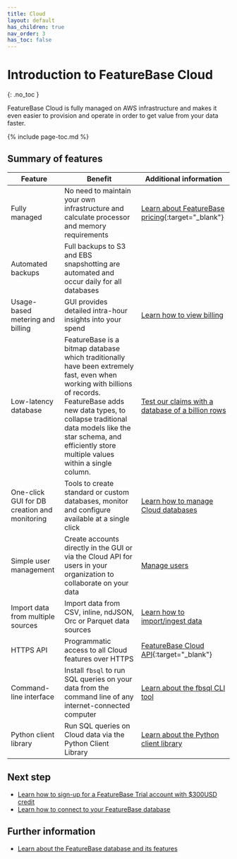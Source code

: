 ```yaml
---
title: Cloud
layout: default
has_children: true
nav_order: 3
has_toc: false
---
```


# Introduction to FeatureBase Cloud
{: .no_toc }

FeatureBase Cloud is fully managed on AWS infrastructure and makes it even easier to provision and operate in order to get value from your data faster.

{% include page-toc.md %}

## Summary of features

| Feature | Benefit | Additional information |
|---|---|---|
| Fully managed | No need to maintain your own infrastructure and calculate processor and memory requirements | [Learn about FeatureBase pricing](https://www.featurebase.com/pricing){:target="_blank"} |
| Automated backups | Full backups to S3 and EBS snapshotting are automated and occur daily for all databases |  |
| Usage-based metering and billing | GUI provides detailed intra-hour insights into your spend | [Learn how to view billing](/docs/cloud/my-account/cloud-account-billing) |
| Low-latency database | FeatureBase is a bitmap database which traditionally have been extremely fast, even when working with billions of records. FeatureBase adds new data types, to collapse traditional data models like the star schema, and efficiently store multiple values within a single column. | [Test our claims with a database of a billion rows](/docs/cloud/cloud-evaluate) |
| One-click GUI for DB creation and monitoring | Tools to create standard or custom databases, monitor and configure available at a single click | [Learn how to manage Cloud databases](/docs/cloud/cloud-databases/cloud-db-manage) |
| Simple user management | Create accounts directly in the GUI or via the Cloud API for users in your organization to collaborate on your data | [Manage users](/docs/cloud/cloud-users/cloud-users-manage) |
| Import data from multiple sources | Import data from CSV, inline, ndJSON, Orc or Parquet data sources | [Learn how to import/ingest data](/docs/cloud/cloud-ingest/cloud-ingest-manage) |
| HTTPS API | Programmatic access to all Cloud features over HTTPS | [FeatureBase Cloud API](https://api-docs-featurebase-cloud.redoc.ly/){:target="_blank"} |
| Command-line interface | Install `fbsql` to run SQL queries on your data from the command line of any internet-connected computer | [Learn about the fbsql CLI tool](/docs/tools/fbsql/fbsql-home) |
| Python client library | Run SQL queries on Cloud data via the Python Client Library | [Learn about the Python client library](/docs/tools/python-client-library/python-client-library-home) |

## Next step

* [Learn how to sign-up for a FeatureBase Trial account with $300USD credit](/docs/cloud/cloud-org/cloud-signup)
* [Learn how to connect to your FeatureBase database](/docs/cloud/cloud-db-connect/cloud-db-connect)

## Further information

* [Learn about the FeatureBase database and its features](/docs/concepts/concepts-home)
